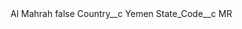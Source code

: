 <?xml version="1.0" encoding="UTF-8"?>
<CustomMetadata xmlns="http://soap.sforce.com/2006/04/metadata" xmlns:xsi="http://www.w3.org/2001/XMLSchema-instance" xmlns:xsd="http://www.w3.org/2001/XMLSchema">
    <label>Al Mahrah</label>
    <protected>false</protected>
    <values>
        <field>Country__c</field>
        <value xsi:type="xsd:string">Yemen</value>
    </values>
    <values>
        <field>State_Code__c</field>
        <value xsi:type="xsd:string">MR</value>
    </values>
</CustomMetadata>
